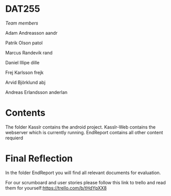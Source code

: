 # DAT255

*Team members*

Adam Andreasson aandr

Patrik Olson patol

Marcus Randevik rand

Daniel Illipe dille

Frej Karlsson frejk

Arvid Björklund abj

Andreas Erlandsson anderlan

# Contents
The folder Kasslr contains the android project.
Kasslr-Web contains the webserver which is currently running.
EndReport contains all other content requierd



# Final Reflection
In the folder EndReport you will find all relevant documents for evaluation.

For our scrumboard and user stories please follow this link to trello and read them for yourself:https://trello.com/b/tHdYpXX8
